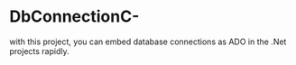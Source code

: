 # DbConnectionC-
with this project, you can embed database connections as ADO in the .Net projects rapidly.
